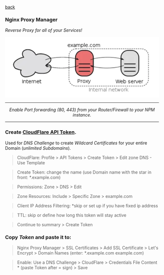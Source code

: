 <p align="left">
  <a href="https://github.com/vdarkobar/cloud/tree/main?tab=readme-ov-file#self-hosted-homelab-cloud">back</a>
  <br>
</p> 
  
### Nginx Proxy Manager
*Reverse Proxy for all of your Services!*  

<p align="center">
  <img src="https://github.com/vdarkobar/cloud/blob/main/misc/reverse-proxy.png">
</p>
  
---  

<p align="center">
<i>Enable Port forwarding (80, 443) from your Router/Firewall to your NPM instance.</i>
</p>  
  
---  
  
### Create <a href="https://dash.cloudflare.com/profile/api-tokens">CloudFlare API Token</a>.  

Used for *DNS Challenge* to create *Wildcard Certificates* for your entire Domain (*unlimited Subdomains*).  
  
> CloudFlare: Profile > API Tokens > Create Token > Edit zone DNS - Use Template  
  
> Create Token: change the name (use Domain name with the star in front: *.example.com)  
  
> Permissions: Zone > DNS > Edit
  
> Zone Resources: Include > Specific Zone > example.com
  
> Client IP Address Filtering: *skip or set up if you have fixed ip address
  
> TTL: skip or define how long this token will stay active
  
> Continue to summary > Create Token
  
### Copy *Token* and paste it to:
  
> Nginx Proxy Manager > SSL Certificates > Add SSL Certificate > Let's Encrypt > Domain Names (enter: *.example.com example.com) 

> Enable: Use a DNS Challenge > CloudFlare > Credentials File Content * (paste Token after = sign) > Save  
  
